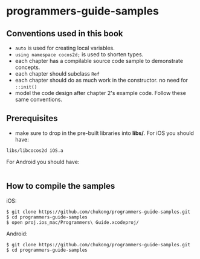 # programmers-guide-samples

## Conventions used in this book

* `auto` is used for creating local variables.
* `using namespace cocos2d;` is used to shorten types.
* each chapter has a compilable source code sample to demonstrate concepts.
* each chapter should subclass `Ref`
* each chapter should do as much work in the constructor. no need for `::init()`
* model the code design after chapter 2's example code. Follow these same conventions.

## Prerequisites
* make sure to drop in the pre-built libraries into __libs/__.
For iOS you should have:
```
libs/libcocos2d iOS.a
```
For Android you should have:
```
```

## How to compile the samples
iOS:
```
$ git clone https://github.com/chukong/programmers-guide-samples.git
$ cd programmers-guide-samples
$ open proj.ios_mac/Programmers\ Guide.xcodeproj/
```
Android:
```
$ git clone https://github.com/chukong/programmers-guide-samples.git
$ cd programmers-guide-samples

```

